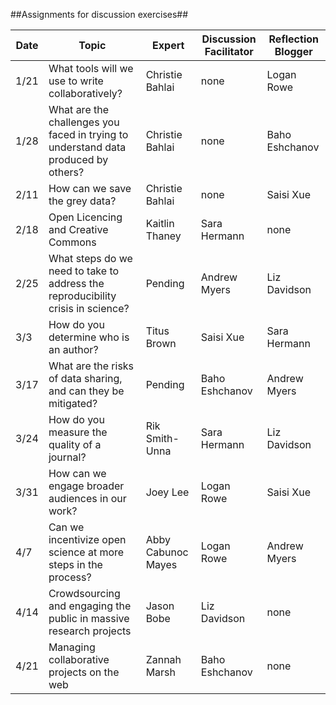 ##Assignments for discussion exercises##

Date | Topic | Expert | Discussion Facilitator | Reflection Blogger
----|-----|----|-----|------
1/21|What tools will we use to write collaboratively? | Christie Bahlai | none | Logan Rowe
1/28|What are the challenges you faced in trying to understand data produced by others?|Christie Bahlai| none | Baho Eshchanov
2/11|How can we save the grey data?| Christie Bahlai | none | Saisi Xue
2/18|Open Licencing and Creative Commons| Kaitlin Thaney |Sara Hermann |none
2/25|What steps do we need to take to address the reproducibility crisis in science? | Pending |Andrew Myers | Liz Davidson
3/3| How do you determine who is an author?|Titus Brown |Saisi Xue |Sara Hermann
3/17|What are the risks of data sharing, and can they be mitigated? |Pending |Baho Eshchanov |Andrew Myers
3/24|How do you measure the quality of a journal? |Rik Smith-Unna |Sara Hermann | Liz Davidson
3/31|How can we engage broader audiences in our work? |Joey Lee |Logan Rowe | Saisi Xue
4/7|Can we incentivize open science at more steps in the process? | Abby Cabunoc Mayes |Logan Rowe |Andrew Myers
4/14|Crowdsourcing and engaging the public in massive research projects | Jason Bobe |Liz Davidson | none
4/21| Managing collaborative projects on the web| Zannah Marsh |Baho Eshchanov |none
